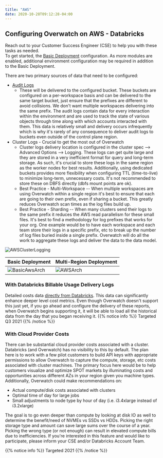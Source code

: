 ```yaml
---
title: "AWS"
date: 2020-10-28T09:12:28-04:00
---
```


## Configuring Overwatch on AWS - Databricks
Reach out to your Customer Success Engineer (CSE) to help you with these tasks as needed.
<br>
To get started, the [Basic Deployment](#basic-deployment) configuration. As more modules are enabled, additional
environment configuration may be required in addition to the Basic Deployment.

There are two primary sources of data that need to be configured:
* [Audit Logs](https://docs.databricks.com/administration-guide/account-settings/audit-logs.html)
  * These will be delivered to the configured bucket. These buckets are configured on a per-workspace basis 
    and can be delivered to the same target bucket, just ensure that the prefixes are different to avoid collisions. 
    We don't want multiple workspaces delivering into the same prefix. The audit logs contain data for every interaction
    within the environment and are used to track the state of various objects through time along with which accounts 
    interacted with them. This data is relatively small and delivery occurs infrequently which is why it's 
    rarely of any consequence to deliver audit logs to buckets even outside of the control plane region.
* Cluster Logs - Crucial to get the most out of Overwatch
  * Cluster logs delivery location is configured in the cluster spec --> Advanced Options --> Logging. These logs can 
    get quite large and they are stored in a very inefficient format for query and long-term storage. As such, it's 
    crucial to store these logs in the same region as the worker nodes for best results. Additionally, using dedicated 
    buckets provides more flexibility when configuring TTL (time-to-live) to minimize long-term, unnecessary costs.
    It's not recommended to store these on DBFS directly (dbfs mount points are ok).
  * Best Practice - Multi-Workspace -- When multiple workspaces are using Overwatch within a single region it's best to 
    ensure that each are going to their own prefix, even if sharing a bucket. This greatly reduces Overwatch scan times
    as the log files build up.
  * Best Practice - Sharding -- When many clusters send their logs to the same prefix it reduces the AWS read parallelism
    for these small files. It's best to find a methodology for log prefixes that works for your org. One example would 
    be to have each workspace and each team store their logs in a specific prefix, etc to break up the number of log 
    files buried inside a single prefix. Overwatch will do all the work to aggregate these logs and deliver the data 
    to the data model.
    
![AWSClusterLogging](/images/EnvironmentSetup/Cluster_Logs_AWS.png)

| Basic Deployment       | Multi-Region Deployment |
| ---------------------- | ----------------------  |
| ![BasicAwsArch](/images/EnvironmentSetup/Overwatch_Arch_Simple_AWS.png)| ![AWSArch](/images/EnvironmentSetup/Overwatch_Arch_AWS.png)|

### With Databricks Billable Usage Delivery Logs
Detailed costs data 
[directly from Databricks](https://docs.databricks.com/administration-guide/account-settings/billable-usage-delivery.html). 
This data can significantly enhance deeper level cost metrics. Even though Overwatch doesn't support this just yet, 
if you go ahead and configure the delivery of these reports, when Overwatch begins supporting it, it will be able
to load all the historical data from the day that you began receiving it. 
{{% notice info %}}
Targeted Q3 2021
{{% /notice %}}

### With Cloud Provider Costs
There can be substantial cloud provider costs associated with a cluster. Databricks (and Overwatch) has no visibility 
to this by default. The plan here is to work with a few pilot customers to build API keys with appropriate 
permissions to allow Overwatch to capture the compute, storage, etc costs associated with cluster machines. The 
primary focus here would be to help customers visualize and optimize SPOT markets by illuminating costs 
and opportunities across different AZs in your region given you machine types. Additionally, Overwatch could 
make recommendations on:
* Actual compute/disk costs associated with clusters
* Optimal time of day for large jobs
* Small adjustments to node type by hour of day (i.e. i3.4xlarge instead of i3.2xlarge)

The goal is to go even deeper than compute by looking at disk IO as well to determine the benefit/need of NVMEs 
vs SSDs vs HDDs. Picking the right storage type and amount can save large sums over the course of a year. Picking 
the wrong type (or not enough) can result in elevated compute bills due to inefficiencies. If you're interested in 
this feature and would like to participate, please inform your CSE and/or Databricks Account Team.

{{% notice info %}}
Targeted 2021
{{% /notice %}}